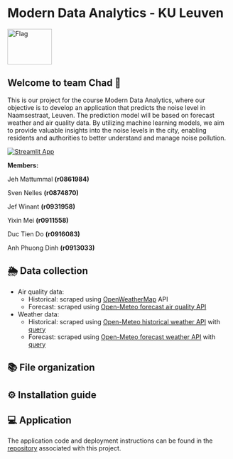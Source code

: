 # Modern Data Analytics - KU Leuven
<img src="https://1.bp.blogspot.com/-3ace0pi5CDY/YD_29OjYgxI/AAAAAAAA4u4/pNiXRqjPvJMrUF2fhQ7IQhRm-UGXVuk6QCLcBGAsYHQ/s0/Flag_of_Chad.gif" alt="Flag" width="100" height="80">

## Welcome to team Chad 👋

This is our project for the course Modern Data Analytics, where our objective is to develop an application that predicts the noise level in Naamsestraat, Leuven. The prediction model will be based on forecast weather and air quality data. By utilizing machine learning models, we aim to provide valuable insights into the noise levels in the city, enabling residents and authorities to better understand and manage noise pollution.

[![Streamlit App](https://static.streamlit.io/badges/streamlit_badge_black_white.svg)](https://mda-team-chad-2023.streamlit.app/)

$\mathbf{Members:}$ 

Jeh	Mattummal	$\mathbf{(r0861984)}$ 

Sven	Nelles	$\mathbf{(r0874870)}$ 

Jef	Winant	$\mathbf{(r0931958)}$ 

Yixin	Mei	$\mathbf{(r0911558)}$ 

Duc	Tien Do	$\mathbf{(r0916083)}$ 

Anh Phuong	Dinh	$\mathbf{(r0913033)}$ 

## 🌦 Data collection

* Air quality data: 
  * Historical: scraped using [OpenWeatherMap](https://openweathermap.org/api/air-pollution) API
  * Forecast: scraped using [Open-Meteo forecast air quality API](https://open-meteo.com/en/docs/air-quality-api) 
* Weather data:
  * Historical: scraped using [Open-Meteo historical weather API](https://open-meteo.com/en/docs/historical-weather-api) with [query](https://archive-api.open-meteo.com/v1/archive?latitude=50.88&longitude=4.70&start_date=2022-01-01&end_date=2022-12-31&timezone=Europe%2FBerlin&hourly=temperature_2m,relativehumidity_2m,dewpoint_2m,apparent_temperature,pressure_msl,surface_pressure,precipitation,snowfall,cloudcover,cloudcover_low,cloudcover_mid,cloudcover_high,shortwave_radiation,direct_radiation,diffuse_radiation,direct_normal_irradiance,windspeed_10m,winddirection_10m,windgusts_10m&format=csv)
  * Forecast: scraped using [Open-Meteo forecast weather API](https://open-meteo.com/en/docs) with [query](https://api.open-meteo.com/v1/forecast?latitude=50.88&longitude=4.70&timezone=Europe%2FBerlin&hourly=temperature_2m,relativehumidity_2m,dewpoint_2m,apparent_temperature,pressure_msl,surface_pressure,precipitation,snowfall,cloudcover,cloudcover_low,cloudcover_mid,cloudcover_high,shortwave_radiation,direct_radiation,diffuse_radiation,direct_normal_irradiance,windspeed_10m,winddirection_10m,windgusts_10m)

## 📚 File organization


## ⚙️ Installation guide


## 💻 Application

The application code and deployment instructions can be found in the [repository](https://github.com/aphdinh/team_Chad_2023) associated with this project.



